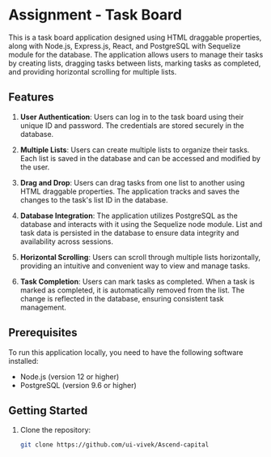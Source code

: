 # Assignment - Task Board

This is a task board application designed using HTML draggable properties, along with Node.js, Express.js, React, and PostgreSQL with Sequelize module for the database. The application allows users to manage their tasks by creating lists, dragging tasks between lists, marking tasks as completed, and providing horizontal scrolling for multiple lists.

## Features

1. **User Authentication**: Users can log in to the task board using their unique ID and password. The credentials are stored securely in the database.

2. **Multiple Lists**: Users can create multiple lists to organize their tasks. Each list is saved in the database and can be accessed and modified by the user.

3. **Drag and Drop**: Users can drag tasks from one list to another using HTML draggable properties. The application tracks and saves the changes to the task's list ID in the database.

4. **Database Integration**: The application utilizes PostgreSQL as the database and interacts with it using the Sequelize node module. List and task data is persisted in the database to ensure data integrity and availability across sessions.

5. **Horizontal Scrolling**: Users can scroll through multiple lists horizontally, providing an intuitive and convenient way to view and manage tasks.

6. **Task Completion**: Users can mark tasks as completed. When a task is marked as completed, it is automatically removed from the list. The change is reflected in the database, ensuring consistent task management.

## Prerequisites

To run this application locally, you need to have the following software installed:

- Node.js (version 12 or higher)
- PostgreSQL (version 9.6 or higher)

## Getting Started

1. Clone the repository:

   ```bash
   git clone https://github.com/ui-vivek/Ascend-capital
   
